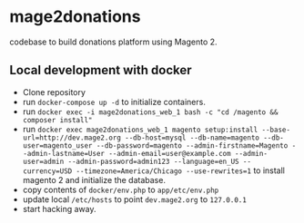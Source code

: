 # mage2donations
codebase to build donations platform using Magento 2.

## Local development with docker
* Clone repository
* run `docker-compose up -d` to initialize containers.
* run `docker exec -i mage2donations_web_1 bash -c "cd /magento && composer install"`
* run `docker exec mage2donations_web_1 magento setup:install --base-url=http://dev.mage2.org --db-host=mysql --db-name=magento --db-user=magento_user --db-password=magento --admin-firstname=Magento --admin-lastname=User --admin-email=user@example.com --admin-user=admin --admin-password=admin123 --language=en_US --currency=USD --timezone=America/Chicago --use-rewrites=1` to install magento 2 and initialize the database.
* copy contents of `docker/env.php` to `app/etc/env.php`
* update local `/etc/hosts` to point `dev.mage2.org` to `127.0.0.1`
* start hacking away.
